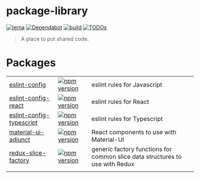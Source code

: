 # package-library

[![lerna](https://img.shields.io/badge/maintained%20with-lerna-cc00ff.svg)](https://lerna.js.org/)
[![Dependabot](https://badgen.net/badge/Dependabot/enabled/green?icon=dependabot)](https://dependabot.com/)
[![build](https://github.com/gregjoeval/lib/workflows/build/badge.svg)](https://github.com/gregjoeval/lib/actions)
[![TODOs](https://badgen.net/https/api.tickgit.com/badgen/github.com/gregjoeval/package-library)](https://www.tickgit.com/browse?repo=github.com/gregjoeval/package-library)

> A place to put shared code.

# Packages
|  |  |  |
| --- | --- | --- |
| [eslint-config](packages/eslint-config) | [![npm version](https://badgen.net/npm/v/@gjv/eslint-config)](https://www.npmjs.com/package/@gjv/eslint-config) | eslint rules for Javascript |
| [eslint-config-react](packages/eslint-config-react) | [![npm version](https://badgen.net/npm/v/@gjv/eslint-config-react)](https://www.npmjs.com/package/@gjv/eslint-config-react) | eslint rules for React |
| [eslint-config-typescript](packages/eslint-config-typescript) | [![npm version](https://badgen.net/npm/v/@gjv/eslint-config-typescript)](https://www.npmjs.com/package/@gjv/eslint-config-typescript) | eslint rules for Typescript |
| [material-ui-adjunct](packages/material-ui-adjunct) | [![npm version](https://badgen.net/npm/v/@gjv/material-ui-adjunct)](https://www.npmjs.com/package/@gjv/material-ui-adjunct) | React components to use with Material-UI |
| [redux-slice-factory](packages/redux-slice-factory) | [![npm version](https://badgen.net/npm/v/@gjv/redux-slice-factory)](https://www.npmjs.com/package/@gjv/redux-slice-factory) | generic factory functions for common slice data structures to use with Redux |
|  |  |  |
